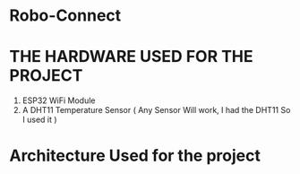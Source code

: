 # Robo-Connect

# THE HARDWARE USED FOR THE PROJECT 

1. ESP32 WiFi Module 
2. A DHT11 Temperature Sensor ( Any Sensor Will work, I had the DHT11 So I used it ) 

# Architecture Used for the project 
